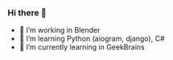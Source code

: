 ### Hi there 👋
- 🔭 I’m working in Blender
- 🌱 I’m learning Python (aiogram, django), C#
- 🌱 I’m currently learning in GeekBrains

<!--
**ZandrexQX/ZandrexQX** is a ✨ _special_ ✨ repository because its `README.md` (this file) appears on your GitHub profile.

Here are some ideas to get you started:

- 🔭 I’m currently working on Unity
- 🌱 I’m currently learning C#
- 🌱 I’m currently learning Python
-->

